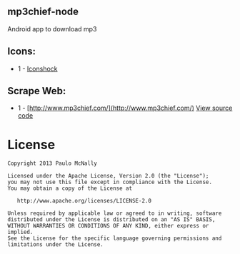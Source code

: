 ## mp3chief-node ##

Android app to download mp3

## Icons: ##
- 1 - [Iconshock](http://www.iconfinder.com/search/?q=iconset%3Aiconshocksigmadj)

## Scrape Web: ##
- 1 - [http://www.mp3chief.com/](http://www.mp3chief.com/) [View source code](https://github.com/paulomcnally/mp3chief-node)

License
=======

    Copyright 2013 Paulo McNally

    Licensed under the Apache License, Version 2.0 (the "License");
    you may not use this file except in compliance with the License.
    You may obtain a copy of the License at

       http://www.apache.org/licenses/LICENSE-2.0

    Unless required by applicable law or agreed to in writing, software
    distributed under the License is distributed on an "AS IS" BASIS,
    WITHOUT WARRANTIES OR CONDITIONS OF ANY KIND, either express or implied.
    See the License for the specific language governing permissions and
    limitations under the License.
